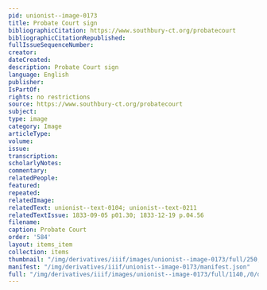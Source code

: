 ```yaml
---
pid: unionist--image-0173
title: Probate Court sign
bibliographicCitation: https://www.southbury-ct.org/probatecourt
bibliographicCitationRepublished: 
fullIssueSequenceNumber: 
creator: 
dateCreated: 
description: Probate Court sign
language: English
publisher: 
IsPartOf: 
rights: no restrictions
source: https://www.southbury-ct.org/probatecourt
subject: 
type: image
category: Image
articleType: 
volume: 
issue: 
transcription: 
scholarlyNotes: 
commentary: 
relatedPeople: 
featured: 
repeated: 
relatedImage: 
relatedText: unionist--text-0104; unionist--text-0211
relatedTextIssue: 1833-09-05 p01.30; 1833-12-19 p.04.56
filename: 
caption: Probate Court
order: '584'
layout: items_item
collection: items
thumbnail: "/img/derivatives/iiif/images/unionist--image-0173/full/250,/0/default.jpg"
manifest: "/img/derivatives/iiif/unionist--image-0173/manifest.json"
full: "/img/derivatives/iiif/images/unionist--image-0173/full/1140,/0/default.jpg"
---
```


